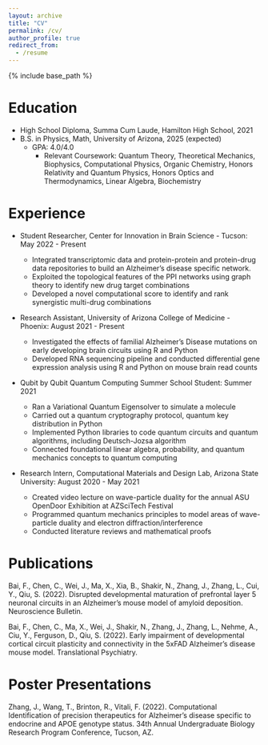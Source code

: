 ```yaml
---
layout: archive
title: "CV"
permalink: /cv/
author_profile: true
redirect_from:
  - /resume
---
```


{% include base_path %}

Education
======
* High School Diploma, Summa Cum Laude, Hamilton High School, 2021
* B.S. in Physics, Math, University of Arizona, 2025 (expected)
  * GPA: 4.0/4.0 
      * Relevant Coursework: Quantum Theory, Theoretical Mechanics, Biophysics, Computational Physics, Organic Chemistry, Honors Relativity and Quantum Physics, Honors Optics and Thermodynamics, Linear Algebra, Biochemistry

Experience
======
* Student Researcher, Center for Innovation in Brain Science - Tucson: May 2022 - Present
  * Integrated transcriptomic data and protein-protein and protein-drug data repositories to build an Alzheimer’s disease specific network. 
  * Exploited the topological features of the PPI networks using graph theory to identify new drug target combinations
  * Developed a novel computational score to identify and rank synergistic multi-drug combinations 

* Research Assistant, University of Arizona College of Medicine - Phoenix: August 2021 - Present
  * Investigated the effects of familial Alzheimer’s Disease mutations on early developing brain circuits using R and Python
  * Developed RNA sequencing pipeline and conducted differential gene expression analysis using R and Python on mouse brain read counts

* Qubit by Qubit Quantum Computing Summer School Student: Summer 2021
  * Ran a Variational Quantum Eigensolver to simulate a molecule
  * Carried out a quantum cryptography protocol, quantum key distribution in Python
  * Implemented Python libraries to code quantum circuits and quantum algorithms, including Deutsch-Jozsa algorithm
  * Connected foundational linear algebra, probability, and quantum mechanics concepts to quantum computing
  
* Research Intern, Computational Materials and Design Lab, Arizona State University: August 2020 - May 2021
  * Created video lecture on wave-particle duality for the annual ASU OpenDoor Exhibition at AZSciTech Festival
  * Programmed quantum mechanics principles to model areas of wave-particle duality and electron diffraction/interference
  * Conducted literature reviews and mathematical proofs

Publications
======
Bai, F., Chen, C., Wei, J., Ma, X., Xia, B., Shakir, N., Zhang, J., Zhang, L., Cui, Y., Qiu, S. (2022). Disrupted developmental maturation of prefrontal layer 5 neuronal circuits in an Alzheimer’s mouse model of amyloid deposition. Neuroscience Bulletin. 

Bai, F., Chen, C., Ma, X., Wei, J., Shakir, N., Zhang, J., Zhang, L., Nehme, A., Ciu, Y., Ferguson, D., Qiu, S. (2022). Early impairment of developmental cortical circuit plasticity and connectivity in the 5xFAD Alzheimer’s disease mouse model. Translational Psychiatry. 

Poster Presentations
======
Zhang, J., Wang, T., Brinton, R., Vitali, F. (2022). Computational Identification of precision therapeutics for Alzheimer’s disease specific to endocrine and APOE genotype status. 34th Annual Undergraduate Biology Research Program Conference, Tucson, AZ.   

